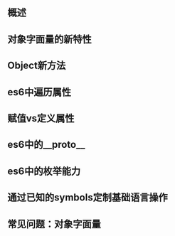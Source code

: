 ## 概述

## 对象字面量的新特性

## Object新方法

## es6中遍历属性

## 赋值vs定义属性

## es6中的__proto__

## es6中的枚举能力

## 通过已知的symbols定制基础语言操作

## 常见问题：对象字面量